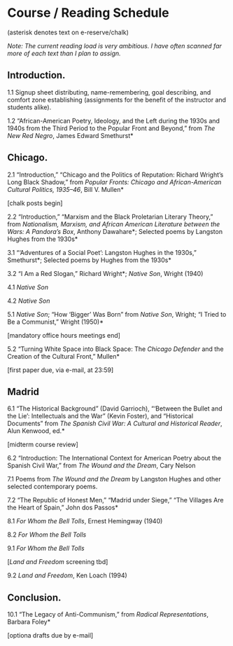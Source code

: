 Course / Reading Schedule
=========================

(asterisk denotes text on e-reserve/chalk)

*Note: The current reading load is very ambitious. I have often scanned far more of each text than I plan to assign.*

Introduction.
-------------
1.1 Signup sheet distributing, name-remembering, goal describing, and comfort zone establishing (assignments for the benefit of the instructor and students alike).

1.2 “African-American Poetry, Ideology, and the Left during the 1930s and 1940s from the Third Period to the Popular Front and Beyond,” from *The New Red Negro*, James Edward Smethurst* 

Chicago.
-------
2.1 “Introduction,” “Chicago and the Politics of Reputation: Richard Wright’s Long Black Shadow,” from *Popular Fronts: Chicago and African-American Cultural Politics, 1935–46*, Bill V. Mullen*

  [chalk posts begin]

2.2 “Introduction,” “Marxism and the Black Proletarian Literary Theory,” from *Nationalism, Marxism, and African American Literature between the Wars: A Pandora’s Box*, Anthony Dawahare*; Selected poems by Langston Hughes from the 1930s*

3.1 “‘Adventures of a Social Poet’: Langston Hughes in the 1930s,” Smethurst*; Selected poems by Hughes from the 1930s*

3.2 “I Am a Red Slogan,” Richard Wright*; *Native Son*, Wright (1940)

4.1 *Native Son*

4.2 *Native Son*

5.1 *Native Son*; “How ‘Bigger’ Was Born” from *Native Son*, Wright; “I Tried to Be a Communist,” Wright (1950)*

  [mandatory office hours meetings end]

5.2 “Turning White Space into Black Space: The *Chicago Defender* and the Creation of the Cultural Front,” Mullen*

  [first paper due, via e-mail, at 23:59]

Madrid
------

6.1 “The Historical Background” (David Garrioch), “‘Between the Bullet and the Lie’: Intellectuals and the War” (Kevin Foster), and “Historical Documents” from *The Spanish Civil War: A Cultural and Historical Reader*, Alun Kenwood, ed.* 

  [midterm course review]

6.2 “Introduction: The International Context for American Poetry about the Spanish Civil War,” from *The Wound and the Dream*, Cary Nelson

7.1 Poems from *The Wound and the Dream* by Langston Hughes and other selected contemporary poems.

7.2 “The Republic of Honest Men,” “Madrid under Siege,” “The Villages Are the Heart of Spain,” John dos Passos* 

8.1 *For Whom the Bell Tolls*, Ernest Hemingway (1940)

8.2 *For Whom the Bell Tolls*

9.1 *For Whom the Bell Tolls*

  [*Land and Freedom* screening tbd]

9.2 *Land and Freedom*, Ken Loach (1994)

Conclusion.
-----------

10.1 “The Legacy of Anti-Communism,” from *Radical Representations*, Barbara Foley*

  [optiona drafts due by e-mail]
